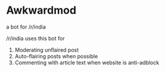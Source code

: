 # Awkwardmod
a bot for /r/india

/r/india uses this bot for

1. Moderating unflaired post
2. Auto-flairing posts when possible
3. Commenting with article text when website is anti-adblock
